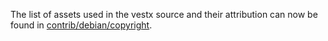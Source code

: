 The list of assets used in the vestx source and their attribution can now be found in [contrib/debian/copyright](../contrib/debian/copyright).
